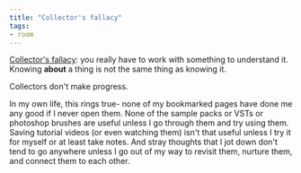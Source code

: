 ```yaml
---
title: "Collector's fallacy"
tags: 
- room
---
```


[Collector's fallacy](https://zettelkasten.de/posts/collectors-fallacy/): you really have to work with something to understand it.
Knowing **about** a thing is not the same thing as knowing it.

Collectors don't make progress.

In my own life, this rings true- none of my bookmarked pages have done me any good if I never open them. None of the sample packs or VSTs or photoshop brushes are useful unless I go through them and try using them. Saving tutorial videos (or even watching them) isn't that useful unless I try it for myself or at least take notes. And stray thoughts that I jot down don't tend to go anywhere unless I go out of my way to revisit them, nurture them, and connect them to each other. 

